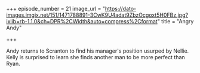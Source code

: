 +++
episode_number = 21
image_url = "https://dato-images.imgix.net/151/1471788891-3CwK9U4adat9ZbzOcgoxt5H0FBz.jpg?ixlib=rb-1.1.0&ch=DPR%2CWidth&auto=compress%2Cformat"
title = "Angry Andy"

+++

Andy returns to Scranton to find his manager's position usurped by Nellie. Kelly is surprised to learn she finds another man to be more perfect than Ryan.
